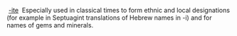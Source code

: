  [-ite](https://www.etymonline.com/word/-ite?ref=etymonline_crossreference#etymonline_v_35159 "Etymology, meaning and definition of -ite")
 Especially used in classical times to form ethnic and local designations (for example in Septuagint translations of Hebrew names in -i) and for names of gems and minerals.